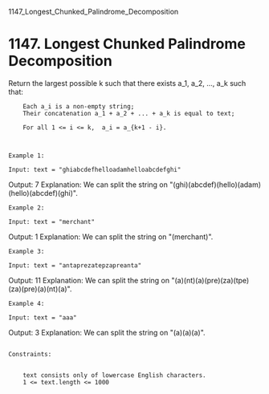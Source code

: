 1147_Longest_Chunked_Palindrome_Decomposition
# 1147. Longest Chunked Palindrome Decomposition

Return the largest possible k such that there exists a_1, a_2,
        ..., a_k such that:

    
        Each a_i is a non-empty string;
        Their concatenation a_1 + a_2 + ... + a_k is equal to text;
        
        For all 1 <= i <= k,  a_i = a_{k+1 - i}.
    

     
    Example 1:

    Input: text = "ghiabcdefhelloadamhelloabcdefghi"
Output: 7
Explanation: We can split the string on "(ghi)(abcdef)(hello)(adam)(hello)(abcdef)(ghi)".

    Example 2:

    Input: text = "merchant"
Output: 1
Explanation: We can split the string on "(merchant)".

    Example 3:

    Input: text = "antaprezatepzapreanta"
Output: 11
Explanation: We can split the string on "(a)(nt)(a)(pre)(za)(tpe)(za)(pre)(a)(nt)(a)".

    Example 4:

    Input: text = "aaa"
Output: 3
Explanation: We can split the string on "(a)(a)(a)".

     
    Constraints:

    
        text consists only of lowercase English characters.
        1 <= text.length <= 1000